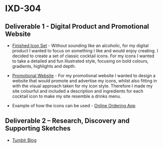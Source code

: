 # IXD-304

## Deliverable 1 - Digital Product and Promotional Website 

- [Finished Icon Set](http://martinemcgrath.github.io/ixd304-icons/images/icon-set.png) - Without sounding like an alcoholic, for my digital product I wanted to focus on something I like and would enjoy creating. I decided to create a set of classic cocktail icons. For my icons I wanted to take a detailed and fun illustrated style, focusing on bold colours, gradients, highlights and depth. 

- [Promotional Website](http://martinemcgrath.github.io/ixd304-icons/index.html) - For my promotional website I wanted to design a website that would promote and advertise my icons, whilst also fitting in with the visual approach taken for my icon style. Therefore I made my site colourful and included a description and ingredients for each cocktail icon to make my site resemble a drinks menu.

- Example of how the icons can be used - [Online Ordering App](http://martinemcgrath.github.io/ixd304-icons/images/ordering-app.png)


## Deliverable 2 – Research, Discovery and Supporting Sketches 

- [Tumblr Blog](http://martine-mcgrath.tumblr.com/)